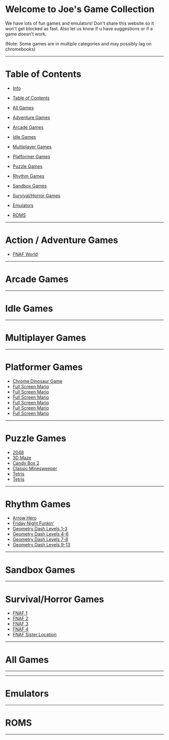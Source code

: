 # Welcome to Joe's Game Collection

We have lots of fun games and emulators!
Don't share this website so it won't get blocked as fast.
Also let us know if u have suggestions or if a game doesn't work.

(Note: Some games are in multiple categories and may possibly lag on chromebooks)
_____________________________________________________________________________________

# Table of Contents

- [Info](#welcome-to-joe-s-game-collection)
- [Table of Contents](#table-of-contents)
- [All Games](#all-games)

- [Adventure Games](#action---adventure-games)
- [Arcade Games](#arcade-games)
- [Idle Games](#idle-games)
- [Multiplayer Games](#multiplayer-games)
- [Platformer Games](#platformer-games)
- [Puzzle Games](#puzzle-games)
- [Rhythm Games](#rhythm-games)
- [Sandbox Games](#sandbox-games)
- [Survival/Horror Games](#survival-horror-games)

- [Emulators](#emulators)
- [ROMS](#roms)

_____________________________________________________________________________________

# Action / Adventure Games

- [FNAF World](https://turbowarp.org/97900819/fullscreen)

_____________________________________________________________________________________

# Arcade Games

_____________________________________________________________________________________

# Idle Games

_____________________________________________________________________________________

# Multiplayer Games

_____________________________________________________________________________________

# Platformer Games

- [Chrome Dinosaur Game](https://wayou.github.io/t-rex-runner/)
- [Full Screen Mario](https://centoshelp.org/mario/)
- [Full Screen Mario]()
- [Full Screen Mario](https://centoshelp.org/mario/)
- [Full Screen Mario](https://centoshelp.org/mario/)
- [Full Screen Mario](https://centoshelp.org/mario/)
- [Full Screen Mario](https://centoshelp.org/mario/)
_____________________________________________________________________________________

# Puzzle Games

- [2048](https://3kh0.github.io/2048/)
- [3D Maze](https://3kh0.github.io/maze3d/)
- [Candy Box 2](https://candybox2.github.io/)
- [Classic Minesweeper](https://3kh0.github.io/minesweeper/)
- [Tetris](https://3kh0.github.io/Tetris/)
- [Tetris](https://3kh0.github.io/Tetris/)
_____________________________________________________________________________________
# Rhythm Games

- [Arrow Hero](https://acelisweaven.github.io/arrow-hero/)
- [Friday Night Funkin'](https://funkin.puyo.xyz/play/)
- [Geometry Dash Levels 1-3](https://turbowarp.org/142106986/fullscreen)
- [Geometry Dash Levels 4-6](https://turbowarp.org/118638917/fullscreen)
- [Geometry Dash Levels 7-8](https://turbowarp.org/120721851/fullscreen)
- [Geometry Dash Levels 9-13](https://turbowarp.org/140185501/fullscreen)
_____________________________________________________________________________________

# Sandbox Games

_____________________________________________________________________________________

# Survival/Horror Games

- [FNAF 1](https://turbowarp.org/623173822/fullscreen)
- [FNAF 2](https://turbowarp.org/487683844/fullscreen)
- [FNAF 3](https://turbowarp.org/621016073/fullscreen)
- [FNAF 4](https://turbowarp.org/621019857/fullscreen)
- [FNAF Sister Location](https://turbowarp.org/621016727/fullscreen)
_____________________________________________________________________________________

# All Games

_____________________________________________________________________________________

_____________________________________________________________________________________

# Emulators

_____________________________________________________________________________________

# ROMS

_____________________________________________________________________________________
